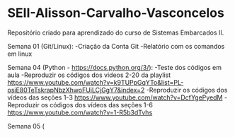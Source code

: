 
# SEII-Alisson-Carvalho-Vasconcelos

Repositório criado para aprendizado do curso de Sistemas Embarcados II.

Semana 01 (Git/Linux):
-Criação da Conta Git
-Relatório com os comandos em linux

Semana 04 (Python - https://docs.python.org/3/):
-Teste dos códigos em aula
-Reproduzir os códigos dos videos 2-20 da playlist https://www.youtube.com/watch?v=k9TUPpGqYTo&list=PL-osiE80TeTskrapNbzXhwoFUiLCjGgY7&index=2
-Reproduzir os códigos dos vídeos das seções 1-3 https://www.youtube.com/watch?v=DcfYgePyedM
-Reproduzir os códigos dos vídeos das seções 1-6 https://www.youtube.com/watch?v=1-R5b3dTvhs

Semana 05 (
